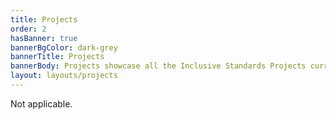 ```yaml
---
title: Projects
order: 2
hasBanner: true
bannerBgColor: dark-grey
bannerTitle: Projects
bannerBody: Projects showcase all the Inclusive Standards Projects currently being investigated by IDRC
layout: layouts/projects
---
```

Not applicable.
